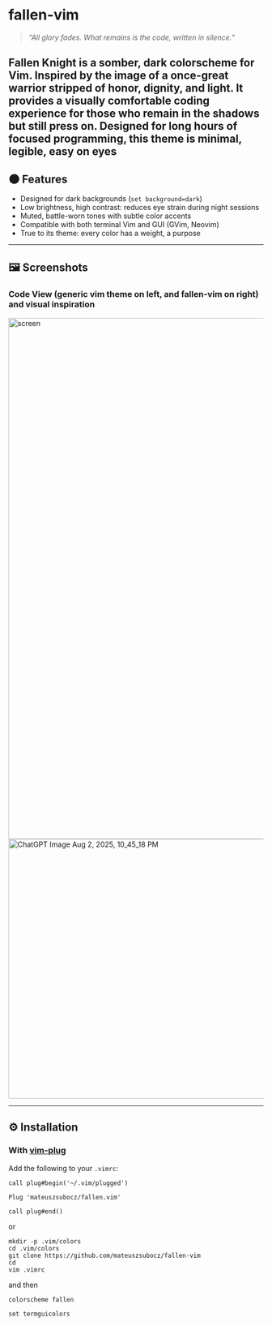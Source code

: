 # fallen-vim

> *“All glory fades. What remains is the code, written in silence.”*

**Fallen Knight** is a somber, dark colorscheme for Vim. Inspired by the image of a once-great warrior stripped of honor, dignity, and light. It provides a visually comfortable coding experience for those who remain in the shadows but still press on. Designed for long hours of focused programming, this theme is minimal, legible, easy on eyes
---

## 🌑 Features

- Designed for dark backgrounds (`set background=dark`)
- Low brightness, high contrast: reduces eye strain during night sessions
- Muted, battle-worn tones with subtle color accents
- Compatible with both terminal Vim and GUI (GVim, Neovim)
- True to its theme: every color has a weight, a purpose

---

## 🖼️ Screenshots

### Code View (generic vim theme on left, and fallen-vim on right) and visual inspiration


<img width="1899" height="1028" alt="screen" src="https://github.com/user-attachments/assets/01b9d89c-6076-41ee-8541-146abd4fb921" />
<img width="512" height="512" alt="ChatGPT Image Aug 2, 2025, 10_45_18 PM" src="https://github.com/user-attachments/assets/988e8b7d-64a7-4e50-be2a-c26e419afad9" />


---

## ⚙️ Installation

### With [vim-plug](https://github.com/junegunn/vim-plug)

Add the following to your `.vimrc`:

```vim
call plug#begin('~/.vim/plugged')

Plug 'mateuszsubocz/fallen.vim'

call plug#end()

```

or

```
mkdir -p .vim/colors
cd .vim/colors
git clone https://github.com/mateuszsubocz/fallen-vim
cd
vim .vimrc
```
and then

```
colorscheme fallen

set termguicolors
```
